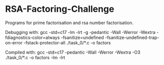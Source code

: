 # RSA-Factoring-Challenge

Programs for prime factorisation and rsa number factorisation.

Debugging with: gcc -std=c17 -lm -lrt -g -pedantic -Wall -Werror -Wextra
-fdiagnostics-color=always -fsanitize=undefined -fsanitize-undefined-trap-on-error
-fstack-protector-all ./task_0/*.c -o factors

Compiled with: gcc -std=c17 -pedantic -Wall -Werror -Wextra -O3 ./task_0/*.c
-o factors -lm -lrt
